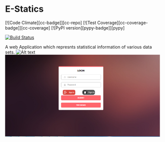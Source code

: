 # E-Statics
[![Code Climate][cc-badge]][cc-repo]
[![Test Coverage][cc-coverage-badge]][cc-coverage]
[![PyPI version][pypy-badge]][pypy]


[![Build Status](https://travis-ci.org/nagnath006/E-Statics.png)](https://travis-ci.org/nagnath006/E-Statics)

A web Application which represnts statistical information of various data sets.
![Alt text](data.PNG?raw=true "E-Statics")
![Alt text](Capture.PNG?raw=true "E-Statics")

